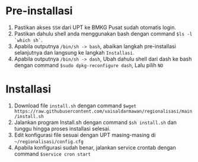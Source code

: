 # Pre-installasi
1. Pastikan akses `SSH` dari UPT ke BMKG Pusat sudah otomatis login.
2. Pastikan dahulu shell anda menggunakan bash dengan command `` $ls -l `which sh` ``.
3. Apabila outputnya `/bin/sh -> bash`, abaikan langkah pre-installasi selanjutnya dan langsung ke langkah `Installasi`.
4. Apabila outputnya `/bin/sh -> dash`, Ubah dahulu shell dari dash ke bash dengan command `$sudo dpkg-reconfigure dash`, Lalu pilih `NO`

# Installasi
1. Download file `install.sh` dengan command `$wget https://raw.githubusercontent.com/vaisaldarmawan/regionalisasi/main/install.sh`
2. Jalankan program Install.sh dengan command `$sh install.sh` dan tunggu hingga proses installasi selesai.
3. Edit konfigurasi file sesuai dengan UPT masing-masing di `~/regionalisasi/config.cfg`
4. Apabila konfigurasi sudah benar, jalankan service crontab dengan command `$service cron start`
